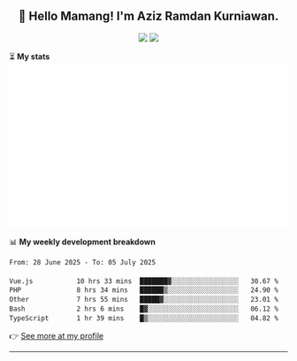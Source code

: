 <h2 align="center">👋 Hello Mamang! I'm Aziz Ramdan Kurniawan.</h2>  
<p align="center">
  <img src="https://komarev.com/ghpvc/?username=azizramdan">
  <img src="https://wakatime.com/badge/user/90056fa0-4c31-4eca-954e-2a3ac05896f9.svg">
</p>
    
⏳ **My stats**  
![](https://raw.githubusercontent.com/azizramdan/github-stats/master/generated/overview.svg#gh-dark-mode-only)

📊 **My weekly development breakdown**
<!--START_SECTION:waka-->

```txt
From: 28 June 2025 - To: 05 July 2025

Vue.js           10 hrs 33 mins  ███████▓░░░░░░░░░░░░░░░░░   30.67 %
PHP              8 hrs 34 mins   ██████▒░░░░░░░░░░░░░░░░░░   24.90 %
Other            7 hrs 55 mins   █████▓░░░░░░░░░░░░░░░░░░░   23.01 %
Bash             2 hrs 6 mins    █▓░░░░░░░░░░░░░░░░░░░░░░░   06.12 %
TypeScript       1 hr 39 mins    █▒░░░░░░░░░░░░░░░░░░░░░░░   04.82 %
```

<!--END_SECTION:waka-->
👉 [See more at my profile](https://wakatime.com/@azizramdan)
***
